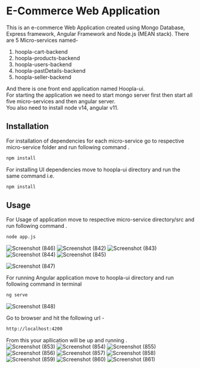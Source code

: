 # E-Commerce Web Application
This is an e-commerce Web Application created using Mongo Database, Express framework, Angular Framework and Node.js (MEAN stack).
There are 5 Micro-services named-
1. hoopla-cart-backend
2. hoopla-products-backend
3. hoopla-users-backend
4. hoopla-pastDetails-backend
5. hoopla-seller-backend

 And there is one front end application named Hoopla-ui.  
 For starting the application we need to start mongo server first then start all five micro-services and then angular server.  
You also need to install node v14, angular v11.  
 
## Installation

For installation of dependencies for each micro-service go to respective micro-service folder and run following command .

```bash
npm install
```
  For installing UI dependencies move to hoopla-ui directory and run the same command i.e.   
```bash
npm install
```
## Usage

For Usage of application move to respective micro-service directory/src and run following command .

```bash
node app.js
```
![Screenshot (846)](https://user-images.githubusercontent.com/49091879/141676182-464ae338-90d2-4182-b501-e9476b84cb9c.png)
![Screenshot (842)](https://user-images.githubusercontent.com/49091879/141676106-1069b1f7-c8f7-4d51-9485-6c56c924969b.png)
![Screenshot (843)](https://user-images.githubusercontent.com/49091879/141676178-1752c46e-74c5-4eda-b6ab-822a45b07cb9.png)
![Screenshot (844)](https://user-images.githubusercontent.com/49091879/141676179-1ff32f40-42fb-45a8-b1ed-b6638887999d.png)
![Screenshot (845)](https://user-images.githubusercontent.com/49091879/141676181-edc5def0-6e0a-4183-809d-ef1d9e820bba.png)

![Screenshot (847)](https://user-images.githubusercontent.com/49091879/141676183-f9c51cd4-edf5-431c-a7bb-f5203604d139.png)



 For running Angular application move to hoopla-ui directory and run following command in terminal  
```bash
ng serve
```
![Screenshot (848)](https://user-images.githubusercontent.com/49091879/141676184-1eb37783-fdf1-45e4-85c5-2d7ae3656f68.png)

Go to browser and hit the following url -  
```bash
http://localhost:4200
```

From this your apllication will be up and running .   
![Screenshot (853)](https://user-images.githubusercontent.com/49091879/141676682-f3d571e9-feb5-459e-a1e2-58333af002bc.png)
![Screenshot (854)](https://user-images.githubusercontent.com/49091879/141676686-4c3b1cd2-4dec-4a7b-b3ae-7fd38ead35b7.png)
![Screenshot (855)](https://user-images.githubusercontent.com/49091879/141676687-1b8de46a-28c5-4ef6-81df-a7b3c71e4ab0.png)
![Screenshot (856)](https://user-images.githubusercontent.com/49091879/141676688-5096f22c-8f90-4125-9fdd-b89817266bba.png)
![Screenshot (857)](https://user-images.githubusercontent.com/49091879/141676690-a389ad78-b80f-4bb2-9582-801d691b17dc.png)
![Screenshot (858)](https://user-images.githubusercontent.com/49091879/141676691-24d94556-2d8d-4473-a3d2-32f161b52744.png)
![Screenshot (859)](https://user-images.githubusercontent.com/49091879/141676692-e1d07485-68e8-401d-a4f2-c63fc7cbf7df.png)
![Screenshot (860)](https://user-images.githubusercontent.com/49091879/141676693-d1e64869-b0c5-4163-817f-32f60a167fcf.png)
![Screenshot (861)](https://user-images.githubusercontent.com/49091879/141676695-8c6e03ea-60d6-4968-910e-9167ffe79244.png)
